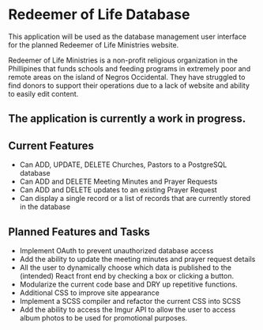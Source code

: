 # Redeemer of Life Database

This application will be used as the database management user interface for the planned Redeemer of Life Ministries website.

Redeemer of Life Ministries is a non-profit religious organization in the Phillipines that funds schools and feeding programs in extremely poor and remote areas on the island of Negros Occidental. They have struggled to find donors to support their operations due to a lack of website and ability to easily edit content.

## The application is currently a work in progress.

## Current Features
- Can ADD, UPDATE, DELETE Churches, Pastors to a PostgreSQL database
- Can ADD and DELETE Meeting Minutes and Prayer Requests
- Can ADD and DELETE updates to an existing Prayer Request
- Can display a single record or a list of records that are currently stored in the database

## Planned Features and Tasks
- Implement OAuth to prevent unauthorized database access
- Add the ability to update the meeting minutes and prayer request details
- All the user to dynamically choose which data is published to the (intended) React front end by checking a box or clicking a button.
- Modularize the current code base and DRY up repetitive functions.
- Additional CSS to improve site appearance
- Implement a SCSS compiler and refactor the current CSS into SCSS
- Add the ability to access the Imgur API to allow the user to access album photos to be used for promotional purposes.
